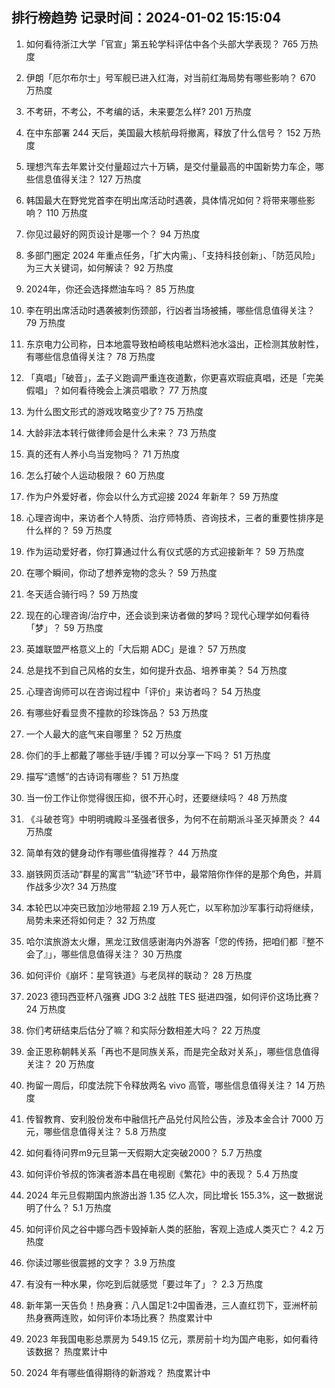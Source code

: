 
## 排行榜趋势 记录时间：2024-01-02 15:15:04
  
  1. 如何看待浙江大学「官宣」第五轮学科评估中各个头部大学表现？ 765 万热度
    
  2. 伊朗「厄尔布尔士」号军舰已进入红海，对当前红海局势有哪些影响？ 670 万热度
    
  3. 不考研，不考公，不考编的话，未来要怎么样? 201 万热度
    
  4. 在中东部署 244 天后，美国最大核航母将撤离，释放了什么信号？ 152 万热度
    
  5. 理想汽车去年累计交付量超过六十万辆，是交付量最高的中国新势力车企，哪些信息值得关注？ 127 万热度
    
  6. 韩国最大在野党党首李在明出席活动时遇袭，具体情况如何？将带来哪些影响？ 110 万热度
    
  7. 你见过最好的网页设计是哪一个？ 94 万热度
    
  8. 多部门圈定 2024 年重点任务，「扩大内需」、「支持科技创新」、「防范风险」为三大关键词，如何解读？ 92 万热度
    
  9. 2024年，你还会选择燃油车吗？ 85 万热度
    
  10. 李在明出席活动时遇袭被刺伤颈部，行凶者当场被捕，哪些信息值得关注？ 79 万热度
    
  11. 东京电力公司称，日本地震导致柏崎核电站燃料池水溢出，正检测其放射性，有哪些信息值得关注？ 78 万热度
    
  12. 「真唱」「破音」，孟子义跑调严重连夜道歉，你更喜欢瑕疵真唱，还是「完美假唱」？如何看待晚会上演员唱歌？ 77 万热度
    
  13. 为什么图文形式的游戏攻略变少了? 75 万热度
    
  14. 大龄非法本转行做律师会是什么未来？ 73 万热度
    
  15. 真的还有人养小鸟当宠物吗？ 71 万热度
    
  16. 怎么打破个人运动极限？ 60 万热度
    
  17. 作为户外爱好者，你会以什么方式迎接 2024 年新年？ 59 万热度
    
  18. 心理咨询中，来访者个人特质、治疗师特质、咨询技术，三者的重要性排序是什么样的？ 59 万热度
    
  19. 作为运动爱好者，你打算通过什么有仪式感的方式迎接新年？ 59 万热度
    
  20. 在哪个瞬间，你动了想养宠物的念头？ 59 万热度
    
  21. 冬天适合骑行吗？ 59 万热度
    
  22. 现在的心理咨询/治疗中，还会谈到来访者做的梦吗？现代心理学如何看待「梦」？ 59 万热度
    
  23. 英雄联盟严格意义上的「大后期 ADC」是谁？ 57 万热度
    
  24. 总是找不到自己风格的女生，如何提升衣品、培养审美？ 54 万热度
    
  25. 心理咨询师可以在咨询过程中「评价」来访者吗？ 54 万热度
    
  26. 有哪些好看显贵不撞款的珍珠饰品？ 53 万热度
    
  27. 一个人最大的底气来自哪里？ 52 万热度
    
  28. 你们的手上都戴了哪些手链/手镯？可以分享一下吗？ 51 万热度
    
  29. 描写“遗憾”的古诗词有哪些？ 51 万热度
    
  30. 当一份工作让你觉得很压抑，很不开心时，还要继续吗？ 48 万热度
    
  31. 《斗破苍穹》中明明魂殿斗圣强者很多，为何不在前期派斗圣灭掉萧炎？ 44 万热度
    
  32. 简单有效的健身动作有哪些值得推荐？ 44 万热度
    
  33. 崩铁网页活动“群星的寓言”“轨迹”环节中，最常陪你作伴的是那个角色，并肩作战多少次? 34 万热度
    
  34. 本轮巴以冲突已致加沙地带超 2.19 万人死亡，以军称加沙军事行动将继续，局势未来还将如何走？ 32 万热度
    
  35. 哈尔滨旅游太火爆，黑龙江致信感谢海内外游客「您的传扬，把咱们都『整不会了』」，哪些信息值得关注？ 30 万热度
    
  36. 如何评价《崩坏：星穹铁道》与老凤祥的联动？ 28 万热度
    
  37. 2023 德玛西亚杯八强赛 JDG 3:2 战胜 TES 挺进四强，如何评价这场比赛？ 24 万热度
    
  38. 你们考研结束后估分了嘛？和实际分数相差大吗？ 22 万热度
    
  39. 金正恩称朝韩关系「再也不是同族关系，而是完全敌对关系」，哪些信息值得关注？ 20 万热度
    
  40. 拘留一周后，印度法院下令释放两名 vivo 高管，哪些信息值得关注？ 14 万热度
    
  41. 传智教育、安利股份发布中融信托产品兑付风险公告，涉及本金合计 7000 万元，哪些信息值得关注？ 5.8 万热度
    
  42. 如何看待问界m9元旦第一天假期大定突破2000？ 5.7 万热度
    
  43. 如何评价爷叔的饰演者游本昌在电视剧《繁花》中的表现？ 5.4 万热度
    
  44. 2024 年元旦假期国内旅游出游 1.35 亿人次，同比增长 155.3%，这一数据说明了什么？ 5.1 万热度
    
  45. 如何评价风之谷中娜乌西卡毁掉新人类的胚胎，客观上造成人类灭亡？ 4.2 万热度
    
  46. 你读过哪些很震撼的文字？ 3.9 万热度
    
  47. 有没有一种水果，你吃到后就感觉「要过年了」？ 2.3 万热度
    
  48. 新年第一天告负！热身赛：八人国足1:2中国香港，三人直红罚下，亚洲杯前热身赛两连败，如何评价本场比赛？ 热度累计中
    
  49. 2023 年我国电影总票房为 549.15 亿元，票房前十均为国产电影，如何看待该数据？ 热度累计中
    
  50. 2024 年有哪些值得期待的新游戏？ 热度累计中
    